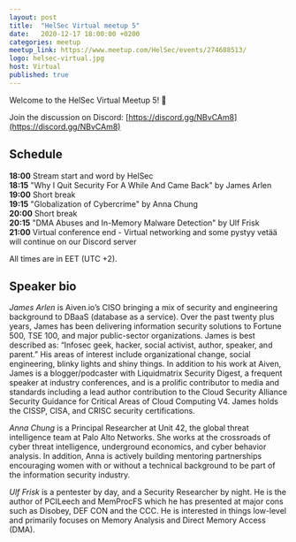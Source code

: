 ```yaml
---
layout: post
title:  "HelSec Virtual meetup 5"
date:   2020-12-17 18:00:00 +0200
categories: meetup
meetup_link: https://www.meetup.com/HelSec/events/274688513/
logo: helsec-virtual.jpg
host: Virtual
published: true
---
```


Welcome to the HelSec Virtual Meetup 5! 🤗

Join the discussion on Discord: [https://discord.gg/NBvCAm8](https://discord.gg/NBvCAm8)

## Schedule

**18:00** Stream start and word by HelSec  
**18:15** "Why I Quit Security For A While And Came Back" by James Arlen  
**19:00** Short break  
**19:15** "Globalization of Cybercrime" by Anna Chung  
**20:00** Short break  
**20:15** "DMA Abuses and In-Memory Malware Detection" by Ulf Frisk  
**21:00** Virtual conference end - Virtual networking and some pystyy vetää will continue on our Discord server  

All times are in EET (UTC +2).

## Speaker bio
_James Arlen_ is Aiven.io’s CISO bringing a mix of security and engineering background to DBaaS (database as a service). Over the past twenty plus years, James has been delivering information security solutions to Fortune 500, TSE 100, and major public-sector organizations. James is best described as: “Infosec geek, hacker, social activist, author, speaker, and parent.” His areas of interest include organizational change, social engineering, blinky lights and shiny things. In addition to his work at Aiven, James is a blogger/podcaster with Liquidmatrix Security Digest, a frequent speaker at industry conferences, and is a prolific contributor to media and standards including a lead author contribution to the Cloud Security Alliance Security Guidance for Critical Areas of Cloud Computing V4. James holds the CISSP, CISA, and CRISC security certifications.

_Anna Chung_ is a Principal Researcher at Unit 42, the global threat intelligence team at Palo Alto Networks. She works at the crossroads of cyber threat intelligence, underground economics, and cyber behavior analysis. In addition, Anna is actively building mentoring partnerships encouraging women with or without a technical background to be part of the information security industry.

_Ulf Frisk_ is a pentester by day, and a Security Researcher by night. He is the author of PCILeech and MemProcFS which he has presented at major cons such as Disobey, DEF CON and the CCC. He is interested in things low-level and primarily focuses on Memory Analysis and Direct Memory Access (DMA).
